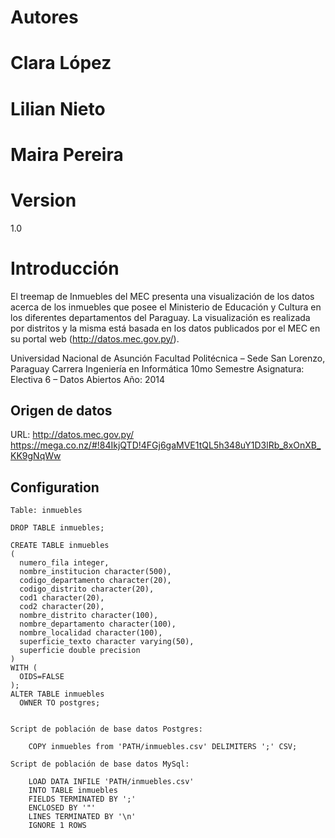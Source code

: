  Autores
================
# Clara López
# Lilian Nieto
# Maira Pereira

Version
================
1.0

Introducción
================
El treemap de Inmuebles del MEC presenta una visualización de los datos acerca de los inmuebles que posee el Ministerio de Educación y Cultura en los diferentes departamentos del Paraguay.
La visualización es realizada por distritos y la misma está basada en los datos publicados por el MEC en su portal web (http://datos.mec.gov.py/).

Universidad Nacional de Asunción
Facultad Politécnica – Sede San Lorenzo, Paraguay
Carrera Ingeniería en Informática
10mo Semestre
Asignatura: Electiva 6 – Datos Abiertos
Año: 2014

Origen de datos <a id="origen_datos"></a>
---------------

URL: http://datos.mec.gov.py/
https://mega.co.nz/#!84IkjQTD!4FGj6gaMVE1tQL5h348uY1D3lRb_8xOnXB_KK9gNqWw

Configuration  <a id="configuration"></a>
-------------
	Table: inmuebles

	DROP TABLE inmuebles;

	CREATE TABLE inmuebles
	(
	  numero_fila integer,
	  nombre_institucion character(500),
	  codigo_departamento character(20),
	  codigo_distrito character(20),
	  cod1 character(20),
	  cod2 character(20),
	  nombre_distrito character(100),
	  nombre_departamento character(100),
	  nombre_localidad character(100),
	  superficie_texto character varying(50),
	  superficie double precision
	)
	WITH (
	  OIDS=FALSE
	);
	ALTER TABLE inmuebles
	  OWNER TO postgres;

	
	Script de población de base datos Postgres:

		COPY inmuebles from 'PATH/inmuebles.csv' DELIMITERS ';' CSV;

	Script de población de base datos MySql:

		LOAD DATA INFILE 'PATH/inmuebles.csv' 
		INTO TABLE inmuebles 
		FIELDS TERMINATED BY ';' 
		ENCLOSED BY '"'
		LINES TERMINATED BY '\n'
		IGNORE 1 ROWS
